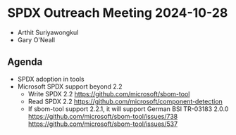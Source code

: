# SPDX Outreach Meeting 2024-10-28

- Arthit Suriyawongkul
- Gary O'Neall

## Agenda

- SPDX adoption in tools
- Microsoft SPDX support beyond 2.2
  - Write SPDX 2.2 https://github.com/microsoft/sbom-tool
  - Read SPDX 2.2 https://github.com/microsoft/component-detection
  - If sbom-tool support 2.2.1, it will support German BSI TR-03183 2.0.0
    https://github.com/microsoft/sbom-tool/issues/738
    https://github.com/microsoft/sbom-tool/issues/537

